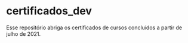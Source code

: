 # certificados_dev
Esse repositório abriga os certificados de cursos concluídos a partir de julho de 2021.
